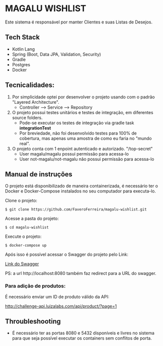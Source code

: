 # MAGALU WISHLIST

Este sistema é responsável por manter Clientes e suas Listas de Desejos.

## Tech Stack

 - Kotlin Lang
 - Spring (Boot, Data JPA, Validation, Security)
 - Gradle
 - Postgres
 - Docker

## Tecnicalidades:

1. Por simplicidade optei por desenvolver o projeto usando com o padrão "Layered Architecture".
    - Controller --> Service --> Repository
2. O projeto possui testes unitários e testes de integração, em diferentes source folders.
    - Pode-se executar os testes de integração via gradle task **integrationTest**
    - Por breviedade, não foi desenvolvido testes para 100% de cobertura, mas apenas uma amostra de como eu faria no "mundo real".
3. O projeto conta com 1 enpoint autenticado e autorizado. "/top-secret"
    - User magalu/magalu possui permissão para acessa-lo
    - User not-magalu/not-magalu não possui permissão para acessa-lo

## Manual de instruções

O projeto está disponibilizado de maneira containerizada, é necessário ter o 
Docker e Docker-Compose instalados no seu computador para executa-lo.

Clone o projeto:
```
$ git clone https://github.com/FaveroFerreira/magalu-wishlist.git
```

Acesse a pasta do projeto:
```
$ cd magalu-wishlist
```

Execute o projeto:
```
$ docker-compose up
```

Após isso é possível acessar o Swagger do projeto pelo Link:

[Link do Swagger](http://localhost:8080/swagger-ui.html)

PS: a url http://localhost:8080 também faz redirect para a URL do swagger.

### Para adição de produtos:

É necessário enviar um ID de produto válido da API:

http://challenge-api.luizalabs.com/api/product/?page=1

## Throubleshooting

- É necessário ter as portas 8080 e 5432 disponíveis e livres no sistema para que seja possível
executar os containers sem conflitos de porta.

